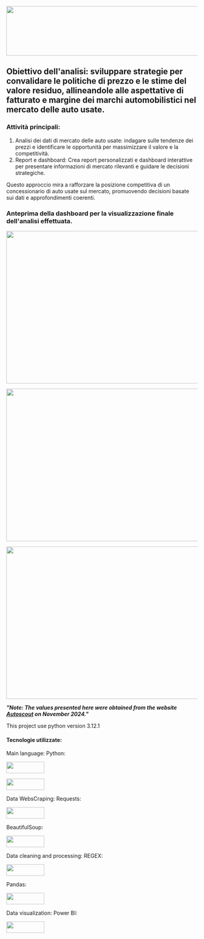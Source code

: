 <p align="center">
  <img width="590" height="130" src="https://github.com/user-attachments/assets/d9d31983-02e2-4d23-a8ec-d494e5fe91e7"
       </p>
  

## Obiettivo dell'analisi: sviluppare strategie per convalidare le politiche di prezzo e le stime del valore residuo, allineandole alle aspettative di fatturato e margine dei marchi automobilistici nel mercato delle auto usate.

### Attività principali:

1. Analisi dei dati di mercato delle auto usate:
indagare sulle tendenze dei prezzi e identificare le opportunità per massimizzare il valore e la competitività.
2. Report e dashboard:
Crea report personalizzati e dashboard interattive per presentare informazioni di mercato rilevanti e guidare le decisioni strategiche.

Questo approccio mira a rafforzare la posizione competitiva di un concessionario di auto usate sul mercato, promuovendo decisioni basate sui dati e approfondimenti coerenti.

### Anteprima della dashboard per la visualizzazione finale dell'analisi effettuata.
<p align="center">
  <img width="1000" height="400" src="https://github.com/user-attachments/assets/31cc8168-0faf-46d0-befc-6cef93d94442"
       </p>


<p align="center">
  <img width="1000" height="400" src="https://github.com/user-attachments/assets/cc6ac5d2-90c3-4d7f-b57d-5c94820c05c0"
       </p>



<p align="center">
  <img width="1000" height="400" src="https://github.com/user-attachments/assets/fa5f3486-9f81-41df-9d4e-a4f92a3e55db"
       </p>      



  
***"Note: The values presented here were obtained from the website [Autoscout](https://www.autoscout24.com/) on November 2024."***

This project use python version 3.12.1

#### Tecnologie utilizzate:

Main language:
Python:
<p align="left">
	<img width="100" height="30"  src="https://github.com/user-attachments/assets/ef05e827-5b73-491a-9771-bd36f3b0bea5"
	     </p>

<p align="left">
	<img width="100" height="30"  src="https://github.com/user-attachments/assets/c0adf99c-8069-4d6f-a91e-571894e1c73c"
	     </p>

 
Data WebsCraping:
Requests:
<p align="left">
	<img width="100" height="30"  src="https://github.com/user-attachments/assets/6727ed39-f05b-4981-b283-66bc2227add4"
	     </p>

BeautifulSoup:
<p align="left">
	<img width="100" height="30"  src="https://github.com/user-attachments/assets/afbd9632-2618-4ef6-aed6-2af5dffe78ca"
	     </p>


Data cleaning and processing:
REGEX:
<p align="left">
	<img width="100" height="30"  src="https://github.com/user-attachments/assets/938b3b52-a73e-4f32-89bd-cfd7e7b3cf8c"
	     </p>

Pandas:
<p align="left">
	<img width="100" height="30"  src="https://user-images.githubusercontent.com/87772120/159754471-50912611-bc05-4dd6-8e56-5a678c22b7a3.png"
	     </p>

Data visualization:
Power BI:
<p align="left">
	<img width="100" height="30"  src="https://github.com/user-attachments/assets/75091a44-10d8-457c-9986-5f987d73d5ea"
	     </p>
